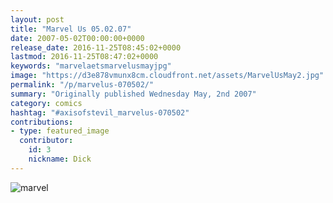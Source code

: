 ```yaml
---
layout: post
title: "Marvel Us 05.02.07"
date: 2007-05-02T00:00:00+0000
release_date: 2016-11-25T08:45:02+0000
lastmod: 2016-11-25T08:47:02+0000
keywords: "marvelaetsmarvelusmayjpg"
image: "https://d3e878vmunx8cm.cloudfront.net/assets/MarvelUsMay2.jpg"
permalink: "/p/marvelus-070502/"
summary: "Originally published Wednesday May, 2nd 2007"
category: comics
hashtag: "#axisofstevil_marvelus-070502"
contributions:
- type: featured_image
  contributor:
    id: 3
    nickname: Dick
---
```


![marvel](https://d3e878vmunx8cm.cloudfront.net/assets/MarvelUsMay2.jpg)
